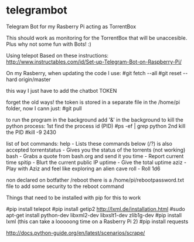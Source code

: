 # telegrambot
Telegram Bot for my Rasberry Pi acting as TorrentBox

This should work as monitoring for the TorrentBox that will be unaccesible.
Plus why not some fun with Bots! :)

Using telepot
Based on these instructions: http://www.instructables.com/id/Set-up-Telegram-Bot-on-Raspberry-Pi/

On my Rasberry, when updating the code I use:
#git fetch --all
#git reset --hard origin/master

this way I just have to add the chatbot TOKEN

forget the old ways! the token is stored in a separate file in the /home/pi folder, now I cann just:
#git pull

to run the program in the background add '&' in the background
to kill the python process:
1st find the process id (PID)
#ps -ef | grep python
2nd kill the PID
#kill -9 2430

list of bot commands:
help - Lists these commands below (/?) is also accepted
torrentstatus - Gives you the status of the torrents (not working)
bash - Grabs a quote from bash.org and send it you
time - Report current time
spitip - Blurt the current public IP
uptime - Give the total uptime
aziz - Play with Aziz and feel like exploring an alien cave
roll - Roll 1d6

non declared on botfather
/reboot
there is a /home/pi/rebootpassword.txt file to add some security to the reboot command

Things that need to be installed with pip for this to work

#pip install telepot
#pip install getip2
http://lxml.de/installation.html
#sudo apt-get install python-dev libxml2-dev libxslt1-dev zlib1g-dev
#pip install lxml (this can take a looooong time on a Rasberry Pi 2)
#pip install requests

http://docs.python-guide.org/en/latest/scenarios/scrape/
